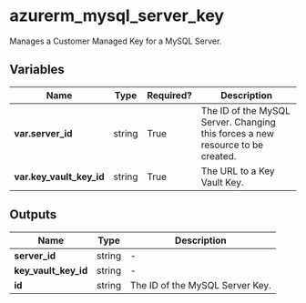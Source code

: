 # azurerm_mysql_server_key

Manages a Customer Managed Key for a MySQL Server.

## Variables

| Name | Type | Required? |  Description |
| ---- | ---- | --------- |  ----------- |
| **var.server_id** | string | True | The ID of the MySQL Server. Changing this forces a new resource to be created. | 
| **var.key_vault_key_id** | string | True | The URL to a Key Vault Key. | 



## Outputs

| Name | Type | Description |
| ---- | ---- | --------- | 
| **server_id** | string  | - | 
| **key_vault_key_id** | string  | - | 
| **id** | string  | The ID of the MySQL Server Key. | 